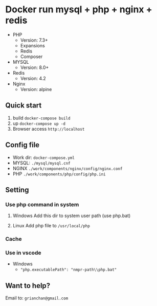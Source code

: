 # Docker run mysql + php + nginx + redis

- PHP
  - Version: 7.3+
  - Expansions
  - Redis
  - Composer
- MYSQL
  - Version: 8.0+
- Redis
  - Version: 4.2
- Nginx
  - Version: alpine

## Quick start

1. build `docker-compose build`
2. up `docker-compose up -d`
3. Browser access `http://localhost`

## Config file

- Work dir: `docker-compose.yml`
- MYSQL: `./mysql/mysql.cnf`
- NGINX `./work/components/nginx/config/nginx.conf`
- PHP `./work/components/php/config/php.ini`

## Setting

### Use php command in system

1. Windows
Add this dir to system user path (use php.bat)

2. Linux
Add php file to `/usr/local/php`

### Cache

### Use in vscode

- Windows
  - `"php.executablePath": "nmpr-path\\php.bat"`

## Want to help?

Email to: `grianchan@gmail.com`